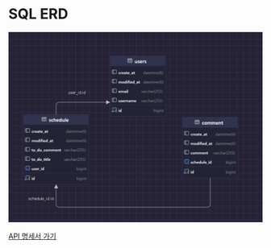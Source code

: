 # SQL ERD
![SQL ERD](sql.erd/erd.PNG)


[API 명세서 가기](https://documenter.getpostman.com/view/37561614/2sAXjGbDcN, "포스토맨 API")

